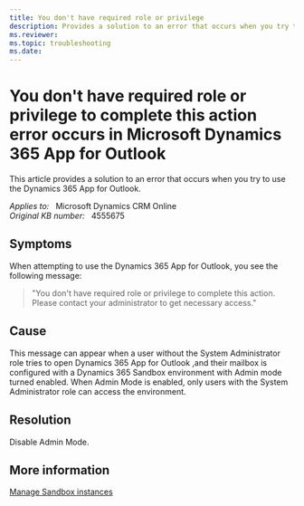 ```yaml
---
title: You don't have required role or privilege
description: Provides a solution to an error that occurs when you try to use the Dynamics 365 App for Outlook.
ms.reviewer: 
ms.topic: troubleshooting
ms.date: 
---
```

# You don't have required role or privilege to complete this action error occurs in Microsoft Dynamics 365 App for Outlook

This article provides a solution to an error that occurs when you try to use the Dynamics 365 App for Outlook.

_Applies to:_ &nbsp; Microsoft Dynamics CRM Online  
_Original KB number:_ &nbsp; 4555675

## Symptoms

When attempting to use the Dynamics 365 App for Outlook, you see the following message:

> "You don't have required role or privilege to complete this action. Please contact your administrator to get necessary access."

## Cause

This message can appear when a user without the System Administrator role tries to open Dynamics 365 App for Outlook ,and their mailbox is configured with a Dynamics 365 Sandbox environment with Admin mode turned enabled. When Admin Mode is enabled, only users with the System Administrator role can access the environment.

## Resolution

Disable Admin Mode.

## More information

[Manage Sandbox instances](/dynamics365/admin/manage-sandbox-instances)
